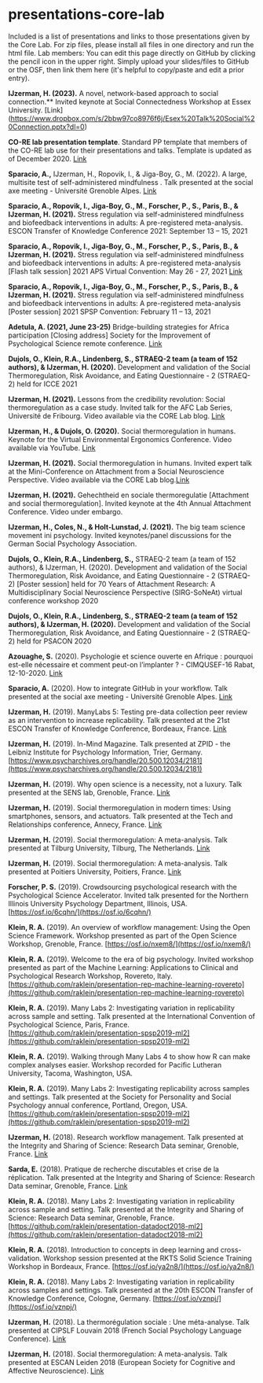 # presentations-core-lab
Included is a list of presentations and links to those presentations given by the Core Lab. For zip files, please install all files in one directory and run the html file. Lab members: You can edit this page directly on GitHub by clicking the pencil icon in the upper right. Simply upload your slides/files to GitHub or the OSF, then link them here (it's helpful to copy/paste and edit a prior entry).

**IJzerman, H. (2023).** A novel, network-based approach to social connection.** Invited keynote at Social Connectedness Workshop at Essex University. [Link] (https://www.dropbox.com/s/2bbw97co8976f6j/Esex%20Talk%20Social%20Connection.pptx?dl=0)

**CO-RE lab presentation template**. Standard PP template that members of the CO-RE lab use for their presentations and talks. Template is updated as of December 2020. [Link](https://github.com/co-relab/presentations-core-lab/blob/master/CORE%20LAB%20template%20%202020.pptx)

**Sparacio, A.,** IJzerman, H., Ropovik, I., & Jiga-Boy, G., M. (2022). A large, multisite test of self-administered mindfulness
. Talk presented at the social axe meeting - Université Grenoble Alpes. [Link](https://github.com/co-relab/presentations-core-lab/blob/master/Sparacio_Multi-site_project%20presentation-%20cognition%20axis.pptx)

**Sparacio, A., Ropovik, I., Jiga-Boy, G., M., Forscher, P., S., Paris, B., & IJzerman, H. (2021).** Stress regulation via self-administered mindfulness and biofeedback interventions in adults: A pre-registered meta-analysis. ESCON Transfer of Knowledge Conference 2021: September 13 – 15, 2021

**Sparacio, A., Ropovik, I., Jiga-Boy, G., M., Forscher, P., S., Paris, B., & IJzerman, H. (2021).** Stress regulation via self-administered mindfulness and biofeedback interventions in adults: A pre-registered meta-analysis [Flash talk session] 2021 APS Virtual Convention: May 26 - 27, 2021 [Link](https://corelab.blog/stress-meta-analysis1/)

**Sparacio, A., Ropovik, I., Jiga-Boy, G., M., Forscher, P., S., Paris, B., & IJzerman, H. (2021).** Stress regulation via self-administered mindfulness and biofeedback interventions in adults: A pre-registered meta-analysis [Poster session] 2021 SPSP Convention: February 11 – 13, 2021

**Adetula, A. (2021, June 23-25)** Bridge-building strategies for Africa participation [Closing address] Society for the Improvement of Psychological Science remote conference. [Link](https://corelab.blog/ade-keynote-sips/)

**Dujols, O., Klein, R.A., Lindenberg, S., STRAEQ-2 team (a team of 152 authors), & IJzerman, H. (2020).** Development and validation of the Social Thermoregulation, Risk Avoidance, and Eating Questionnaire - 2 (STRAEQ-2) held for ICCE 2021

**IJzerman, H. (2021).** Lessons from the credibility revolution: Social thermoregulation as a case study. Invited talk for the AFC Lab Series, Université de Fribourg. Video available via the CORE Lab blog. [Link](https://corelab.blog/social-thermo-lesssons/)

**IJzerman, H., & Dujols, O. (2020).** Social thermoregulation in humans. Keynote for the Virtual Environmental Ergonomics Conference. Video available via YouTube. [Link](https://www.youtube.com/watch?v=uT-FaVzLYQM)

**IJzerman, H. (2021).** Social thermoregulation in humans. Invited expert talk at the Mini-Conference on Attachment from a Social Neuroscience Perspective. Video available via the CORE Lab blog.[Link](https://www.dropbox.com/s/po7fb7pdayeck2u/social%20thermo%20talk%20mini%20conference%20attachment.mp4?dl=0)

**IJzerman, H. (2021).** Gehechtheid en sociale thermoregulatie [Attachment and social thermoregulation]. Invited keynote at the 4th Annual Attachment Conference. Video under embargo.

**IJzerman, H., Coles, N., & Holt-Lunstad, J. (2021).** The big team science movement ini psychology. Invited keynotes/panel discussions for the German Social Psychology Association.

**Dujols, O., Klein, R.A., Lindenberg, S.,** STRAEQ-2 team (a team of 152 authors), & IJzerman, H. (2020). Development and validation of the Social Thermoregulation, Risk Avoidance, and Eating Questionnaire - 2 (STRAEQ-2) [Poster session] held for 70 Years of Attachment Research: A Multidisciplinary Social Neuroscience Perspective (SIRG-SoNeAt) virtual conference workshop 2020

**Dujols, O., Klein, R.A., Lindenberg, S., STRAEQ-2 team (a team of 152 authors), & IJzerman, H. (2020).** Development and validation of the Social Thermoregulation, Risk Avoidance, and Eating Questionnaire - 2 (STRAEQ-2) held for PSACON 2020

**Azouaghe, S.** (2020). Psychologie et science ouverte en Afrique : pourquoi est-elle nécessaire et comment peut-on l’implanter ? - CIMQUSEF-16 Rabat, 12-10-2020. [Link](https://github.com/co-relab/presentations-core-lab/blob/master/AZOUAGHE_CIMQUSEF-16_2020.pdf)

**Sparacio, A.** (2020). How to integrate GitHub in your workflow. Talk presented at the social axe meeting - Université Grenoble Alpes. [Link](https://github.com/co-relab/presentations-core-lab/blob/master/Sparacio_GitHub_presentation.pptx)

**IJzerman, H.** (2019). ManyLabs 5: Testing pre-data collection peer review as an intervention to increase replicability. Talk presented at the 21st ESCON Transfer of Knowledge Conference, Bordeaux, France. [Link](https://github.com/co-relab/presentations-core-lab/blob/master/ijzerman_escon2019.pdf)

**IJzerman, H.** (2019). In-Mind Magazine. Talk presented at ZPID - the Leibniz Institute for Psychology Information, Trier, Germany. [https://www.psycharchives.org/handle/20.500.12034/2181](https://www.psycharchives.org/handle/20.500.12034/2181)

**IJzerman, H.** (2019). Why open science is a necessity, not a luxury. Talk presented at the SENS lab, Grenoble, France. [Link](https://github.com/co-relab/presentations-core-lab/blob/master/ijzerman_repro_talk_UGA.pdf)

**IJzerman, H.** (2019). Social thermoregulation in modern times: Using smartphones, sensors, and actuators. Talk presented at the Tech and Relationships conference, Annecy, France. [Link](https://github.com/co-relab/presentations-core-lab/blob/master/ijzerman_socialthermoannecy.pdf)

**IJzerman, H.** (2019). Social thermoregulation: A meta-analysis. Talk presented at Tilburg University, Tilburg, The Netherlands. [Link](https://github.com/co-relab/presentations-core-lab/blob/master/ijzerman_meta.pdf)

**IJzerman, H.** (2019). Social thermoregulation: A meta-analysis. Talk presented at Poitiers University, Poitiers, France. [Link](https://github.com/co-relab/presentations-core-lab/blob/master/ijzerman_poitier_talk.pdf)

**Forscher, P. S.** (2019). Crowdsourcing psychological research with the Psychological Science Accelerator. Invited talk presented for the Northern Illinois University Psychology Department, Illinois, USA. [https://osf.io/6cqhn/](https://osf.io/6cqhn/)

**Klein, R. A.** (2019). An overview of workflow management: Using the Open Science Framework. Workshop presented as part of the Open Science Workshop, Grenoble, France. [https://osf.io/nxem8/](https://osf.io/nxem8/)

**Klein, R. A.** (2019). Welcome to the era of big psychology. Invited workshop presented as part of the Machine Learning: Applications to Clinical and Psychological Research Workshop, Rovereto, Italy. [https://github.com/raklein/presentation-rep-machine-learning-rovereto](https://github.com/raklein/presentation-rep-machine-learning-rovereto)

**Klein, R. A.** (2019). Many Labs 2: Investigating variation in replicability across sample and setting. Talk presented at the International Convention of Psychological Science, Paris, France. [https://github.com/raklein/presentation-spsp2019-ml2](https://github.com/raklein/presentation-spsp2019-ml2)

**Klein, R. A.** (2019). Walking through Many Labs 4 to show how R can make complex analyses easier. Workshop recorded for Pacific Lutheran University, Tacoma, Washington, USA.

**Klein, R. A.** (2019). Many Labs 2: Investigating replicability across samples and settings. Talk presented at the Society for Personality and Social Psychology annual conference, Portland, Oregon, USA. [https://github.com/raklein/presentation-spsp2019-ml2](https://github.com/raklein/presentation-spsp2019-ml2)

**IJzerman, H.** (2018). Research workflow management. Talk presented at the Integrity and Sharing of Science: Research Data seminar, Grenoble, France. [Link](https://github.com/co-relab/presentations-core-lab/blob/master/ijzerman_datadoct.pdf)

**Sarda, E.** (2018). Pratique de recherche discutables et crise de la réplication. Talk presented at the Integrity and Sharing of Science: Research Data seminar, Grenoble, France. [Link](https://github.com/co-relab/presentations-core-lab/blob/master/sarda_datadoct.pdf)

**Klein, R. A.** (2018). Many Labs 2: Investigating variation in replicability across sample and setting. Talk presented at the Integrity and Sharing of Science: Research Data seminar, Grenoble, France. [https://github.com/raklein/presentation-datadoct2018-ml2](https://github.com/raklein/presentation-datadoct2018-ml2)

**Klein, R. A.** (2018). Introduction to concepts in deep learning and cross-validation. Workshop session presented at the RKTS Solid Science Training Workshop in Bordeaux, France. [https://osf.io/ya2n8/](https://osf.io/ya2n8/)

**Klein, R. A.** (2018). Many Labs 2: Investigating variation in replicability across samples and settings. Talk presented at the 20th ESCON Transfer of Knowledge Conference, Cologne, Germany. [https://osf.io/vznpj/](https://osf.io/vznpj/)

**IJzerman, H.** (2018). La thermorégulation sociale : Une méta-analyse. Talk presented at CIPSLF Louvain 2018 (French Social Psychology Language Conference). [Link](https://github.com/co-relab/presentations-core-lab/raw/master/ijzerman_stmeta_french.zip)

**IJzerman, H.** (2018). Social thermoregulation: A meta-analysis. Talk presented at ESCAN Leiden 2018 (European Society for Cognitive and Affective Neuroscience). [Link](https://github.com/co-relab/presentations-core-lab/raw/master/ijzerman_stmeta_english.zip)
